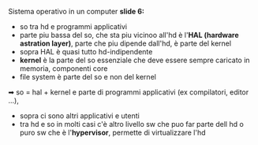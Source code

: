 Sistema operativo in un computer
**slide 6:**
- so tra hd e programmi applicativi
- parte piu bassa del so, che sta piu vicinoo all'hd è l'**HAL (hardware astration layer)**, parte che piu dipende dall'hd, è parte del kernel
- sopra HAL è quasi tutto hd-indipendente
- **kernel** è la parte del so essenziale che deve essere sempre caricato in memoria, componenti core
- file system è parte del so e non del kernel

➡ so = hal + kernel e parte di programmi applicativi (ex compilatori, editor ...), 

- sopra ci sono altri applicativi e utenti
- tra hd e so in molti casi c'è altro livello sw che puo far parte dell hd o puro sw che è l'**hypervisor**, permette di virtualizzare l'hd